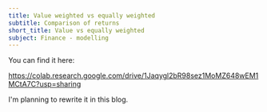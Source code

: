 ```yaml
---
title: Value weighted vs equally weighted
subtitle: Comparison of returns
short_title: Value vs equally weighted
subject: Finance - modelling
---
```



You can find it here:

https://colab.research.google.com/drive/1Jaqygl2bR98sez1MoMZ648wEM1MCtA7C?usp=sharing

I'm planning to rewrite it in this blog.

